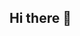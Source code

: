 ## Hi there 👋

<!--
**Mousa-Media/Mousa-Media** is a ✨ _special_ ✨ repository because its `README.md` (this file) appears on your GitHub profile.

Here are some ideas to get you started:

- 🔭 I’m currently working on ... This website, an album, a Mixtape, a novel, blogs, movies, videos, documentaries
- 🌱 I’m currently learning ... everything, but specifically I am learning editing, HTML coding and music production
- 👯 I’m looking to collaborate on ... Music, Writing, Coding
- 🤔 I’m looking for help with ... Music, Writing, Coding
- 💬 Ask me about ... Anything!
- 📫 How to reach me: ... mousamansour2@gmail.com
- 😄 Pronouns: ... He/Him
- ⚡ Fun fact: ... I once performed at a college music festival
-->
